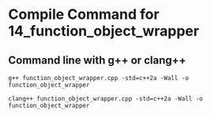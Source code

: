 # Compile Command for 14_function_object_wrapper

## Command line with g++ or clang++

```shell
g++ function_object_wrapper.cpp -std=c++2a -Wall -o function_object_wrapper

clang++ function_object_wrapper.cpp -std=c++2a -Wall -o function_object_wrapper
```
